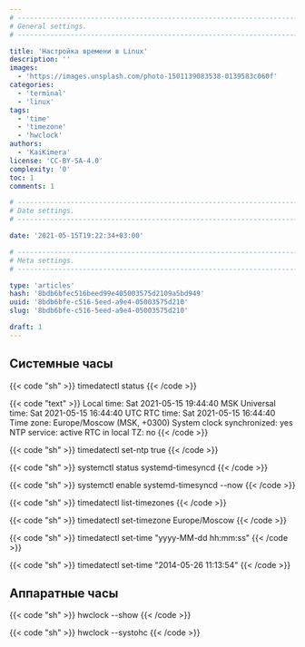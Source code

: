 ```yaml
---
# -------------------------------------------------------------------------------------------------------------------- #
# General settings.
# -------------------------------------------------------------------------------------------------------------------- #

title: 'Настройка времени в Linux'
description: ''
images:
  - 'https://images.unsplash.com/photo-1501139083538-0139583c060f'
categories:
  - 'terminal'
  - 'linux'
tags:
  - 'time'
  - 'timezone'
  - 'hwclock'
authors:
  - 'KaiKimera'
license: 'CC-BY-SA-4.0'
complexity: '0'
toc: 1
comments: 1

# -------------------------------------------------------------------------------------------------------------------- #
# Date settings.
# -------------------------------------------------------------------------------------------------------------------- #

date: '2021-05-15T19:22:34+03:00'

# -------------------------------------------------------------------------------------------------------------------- #
# Meta settings.
# -------------------------------------------------------------------------------------------------------------------- #

type: 'articles'
hash: '8bdb6bfec516beed99e405003575d2109a5bd949'
uuid: '8bdb6bfe-c516-5eed-a9e4-05003575d210'
slug: '8bdb6bfe-c516-5eed-a9e4-05003575d210'

draft: 1
---
```


<!--more-->

## Системные часы

{{< code "sh" >}}
timedatectl status
{{< /code >}}

{{< code "text" >}}
               Local time: Sat 2021-05-15 19:44:40 MSK
           Universal time: Sat 2021-05-15 16:44:40 UTC
                 RTC time: Sat 2021-05-15 16:44:40
                Time zone: Europe/Moscow (MSK, +0300)
System clock synchronized: yes
              NTP service: active
          RTC in local TZ: no
{{< /code >}}

{{< code "sh" >}}
timedatectl set-ntp true
{{< /code >}}

{{< code "sh" >}}
systemctl status systemd-timesyncd
{{< /code >}}

{{< code "sh" >}}
systemctl enable systemd-timesyncd --now
{{< /code >}}

{{< code "sh" >}}
timedatectl list-timezones
{{< /code >}}

{{< code "sh" >}}
timedatectl set-timezone Europe/Moscow
{{< /code >}}

{{< code "sh" >}}
timedatectl set-time "yyyy-MM-dd hh:mm:ss"
{{< /code >}}

{{< code "sh" >}}
timedatectl set-time "2014-05-26 11:13:54"
{{< /code >}}

## Аппаратные часы

{{< code "sh" >}}
hwclock --show
{{< /code >}}

{{< code "sh" >}}
hwclock --systohc
{{< /code >}}
